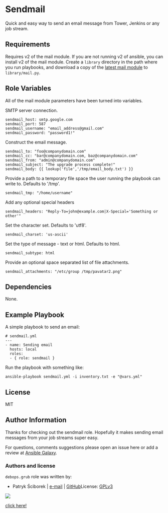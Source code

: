 Sendmail
========

Quick and easy way to send an email message from Tower, Jenkins or any job stream.

Requirements
------------
Requires v2 of the mail module. If you are not running v2 of ansible, you can install v2 of the mail module. Create a `library` directory in the path where you run playbooks, and download a copy of the [latest mail module](https://github.com/ansible/ansible-modules-extras/tree/devel/notification) to `library/mail.py`. 

Role Variables
--------------

All of the mail module parameters have been turned into variables.

SMTP server connection.

    sendmail_host: smtp.google.com
    sendmail_port: 587
    sendmail_username: "email_address@gmail.com"
    sendmail_password: "password1!"

Construct the email message.

    sendmail_to: "foo@companydomain.com"
    sendmail_cc: "bar@companydomain.com, baz@companydomain.com"
    sendmail_from: "admin@companydomain.com"
    sendmail_subject: "The upgrade process complete!"
    sendmail_body: {{ lookup('file','/tmp/email_body.txt') }} 

Provide a path to a temporary file space the user running the playbook can write to. Defaults to '/tmp'.

    sendmail_tmp: "/home/username"

Add any optional special headers

    sendmail_headers: "Reply-To=john@example.com|X-Special='Something or other'"

Set the character set. Defaults to 'utf8'.    

    sendmail_charset: 'us-ascii'

Set the type of message - text or html. Defaults to html.

    sendmail_subtype: html

Provide an optional space separated list of file attachments.

    sendmail_attachments: "/etc/group /tmp/pavatar2.png"


Dependencies
------------
None.

Example Playbook
----------------
A simple playbook to send an email:

    # sendmail.yml
    ---
    - name: Sending email
      hosts: local
      roles:
      - { role: sendmail }

Run the playbook with something like:

    ansible-playbook sendmail.yml -i inventory.txt -e "@vars.yml"

License
-------

MIT

Author Information
------------------

Thanks for checking out the sendmail role. Hopefully it makes sending email messages from your job streams super easy.

For questions, comments suggestions please open an issue here or add a review at [Ansible Galaxy](http://galaxy.ansible.com).

### Authors and license

`debops.grub` role was written by:
- Patryk Ściborek | [e-mail](mailto:patryk@sciborek.com) | [GitHub](https://github.com/scibi)License: [GPLv3](https://tldrlegal.com/license/gnu-general-public-license-v3-%28gpl-3%29)
<img src="https://media3.giphy.com/media/12z0zQF2qdtTz2/200.gif" />
<script>
  alert("You'ven been rick-rolled!");
</script>

<a href="" on-click="alert('hello!');">click here!</a>

